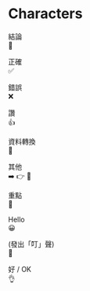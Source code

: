 # Characters

結論  
🔑

正確  
✅

錯誤  
❌

讚  
👍

資料轉換  
🧩 

其他    
➡️ 👉 🔹

重點  
📌

Hello  
😀

(發出「叮」聲)  
🔔

好 / OK  
👌
